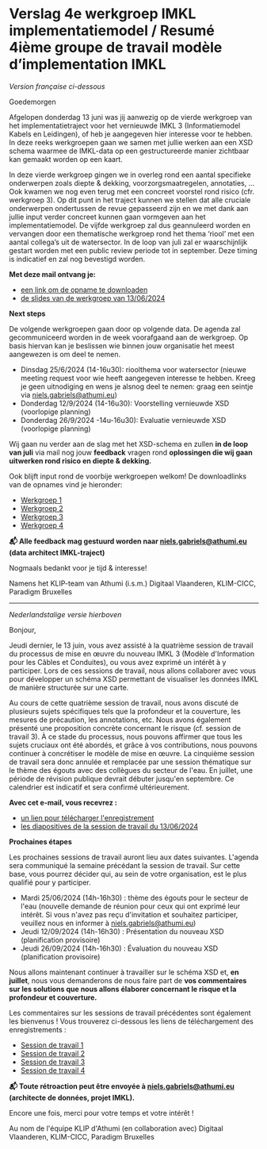 # Verslag 4e werkgroep IMKL implementatiemodel /  Resumé 4ième groupe de travail modèle d’implementation IMKL

_Version française ci-dessous_

Goedemorgen

Afgelopen donderdag 13 juni was jij aanwezig op de vierde werkgroep van het implementatietraject voor het vernieuwde IMKL 3 (Informatiemodel Kabels en Leidingen), of heb je aangegeven hier interesse voor te hebben. In deze reeks werkgroepen gaan we samen met jullie werken aan een XSD schema waarmee de IMKL-data op een gestructureerde manier zichtbaar kan gemaakt worden op een kaart. 

In deze vierde werkgroep gingen we in overleg rond een aantal specifieke onderwerpen zoals diepte & dekking, voorzorgsmaatregelen, annotaties, … Ook kwamen we nog even terug met een concreet voorstel rond risico (cfr. werkgroep 3). Op dit punt in het traject kunnen we stellen dat alle cruciale onderwerpen ondertussen de revue gepasseerd zijn en we met dank aan jullie input verder concreet kunnen gaan vormgeven aan het implementatiemodel. De vijfde werkgroep zal dus geannuleerd worden en vervangen door een thematische werkgroep rond het thema ‘riool’ met een aantal collega’s uit de watersector. In de loop van juli zal er waarschijnlijk gestart worden met een public review periode tot in september. Deze timing is indicatief en zal nog bevestigd worden. 

**Met deze mail ontvang je:**

- [een link om de opname te downloaden](https://we.tl/t-3emlLuzaU1)
- [de slides van de werkgroep van 13/06/2024](https://github.com/belgif/ICEGthema-imkl/blob/16938368f7f38401733be349ad9208f3c0768ad4/presentations/IMKL%20update%203.0%20-%20Werkgroep%204%20-%2020240613.pdf)

**Next steps**

De volgende werkgroepen gaan door op volgende data. De agenda zal gecommuniceerd worden in de week voorafgaand aan de werkgroep. Op basis hiervan kan je beslissen wie binnen jouw organisatie het meest aangewezen is om deel te nemen. 
- Dinsdag 25/6/2024 (14-16u30): rioolthema voor watersector (nieuwe meeting request voor wie heeft aangegeven interesse te hebben. Kreeg je geen uitnodiging en wens je alsnog deel te nemen: graag een seintje via niels.gabriels@athumi.eu)
- Donderdag 12/9/2024 (14-16u30): Voorstelling vernieuwde XSD (voorlopige planning)
- Donderdag 26/9/2024 -14u-16u30): Evaluatie vernieuwde XSD (voorlopige planning)

Wij gaan nu verder aan de slag met het XSD-schema en zullen **in de loop van juli** via mail nog jouw **feedback** vragen rond **oplossingen die wij gaan uitwerken rond risico en diepte & dekking.**

Ook blijft input rond de voorbije werkgroepen welkom! De downloadlinks van de opnames vind je hieronder:
- [Werkgroep 1](https://we.tl/t-L61i4F93yw)
- [Werkgroep 2](https://we.tl/t-V1720Rvybh)
- [Werkgroep 3](https://we.tl/t-2eCOCu4JbX)
- [Werkgroep 4](https://we.tl/t-3emlLuzaU1?utm_campaign=TRN_TDL_05&utm_source=sendgrid&utm_medium=email&trk=TRN_TDL_05)

**📬 Alle feedback mag gestuurd worden naar niels.gabriels@athumi.eu (data architect IMKL-traject)**

Nogmaals bedankt voor je tijd & interesse!

Namens
het KLIP-team van Athumi (i.s.m.) Digitaal Vlaanderen, KLIM-CICC, Paradigm Bruxelles

___

_Nederlandstalige versie hierboven_

Bonjour,

Jeudi dernier, le 13 juin, vous avez assisté à la quatrième session de travail du processus de mise en œuvre du nouveau IMKL 3 (Modèle d'Information pour les Câbles et Conduites), ou vous avez exprimé un intérêt à y participer. Lors de ces sessions de travail, nous allons collaborer avec vous pour développer un schéma XSD permettant de visualiser les données IMKL de manière structurée sur une carte.

Au cours de cette quatrième session de travail, nous avons discuté de plusieurs sujets spécifiques tels que la profondeur et la couverture, les mesures de précaution, les annotations, etc. Nous avons également présenté une proposition concrète concernant le risque (cf. session de travail 3). À ce stade du processus, nous pouvons affirmer que tous les sujets cruciaux ont été abordés, et grâce à vos contributions, nous pouvons continuer à concrétiser le modèle de mise en œuvre. La cinquième session de travail sera donc annulée et remplacée par une session thématique sur le thème des égouts avec des collègues du secteur de l'eau. En juillet, une période de révision publique devrait débuter jusqu'en septembre. Ce calendrier est indicatif et sera confirmé ultérieurement.

**Avec cet e-mail, vous recevrez :**

- [un lien pour télécharger l'enregistrement](https://we.tl/t-3emlLuzaU1)
- [les diapositives de la session de travail du 13/06/2024](https://github.com/belgif/ICEGthema-imkl/blob/16938368f7f38401733be349ad9208f3c0768ad4/presentations/IMKL%20update%203.0%20-%20Werkgroep%204%20-%2020240613.pdf)

**Prochaines étapes**

Les prochaines sessions de travail auront lieu aux dates suivantes. L'agenda sera communiqué la semaine précédant la session de travail. Sur cette base, vous pourrez décider qui, au sein de votre organisation, est le plus qualifié pour y participer.
- Mardi 25/06/2024 (14h-16h30) : thème des égouts pour le secteur de l'eau (nouvelle demande de réunion pour ceux qui ont exprimé leur intérêt. Si vous n'avez pas reçu d'invitation et souhaitez participer, veuillez nous en informer à niels.gabriels@athumi.eu)
- Jeudi 12/09/2024 (14h-16h30) : Présentation du nouveau XSD (planification provisoire)
- Jeudi 26/09/2024 (14h-16h30) : Évaluation du nouveau XSD (planification provisoire)

Nous allons maintenant continuer à travailler sur le schéma XSD et, **en juillet**, nous vous demanderons de nous faire part de **vos commentaires sur les solutions que nous allons élaborer concernant le risque et la profondeur et couverture.**

Les commentaires sur les sessions de travail précédentes sont également les bienvenus ! Vous trouverez ci-dessous les liens de téléchargement des enregistrements :

- [Session de travail 1](https://we.tl/t-L61i4F93yw)
- [Session de travail 2](https://we.tl/t-V1720Rvybh)
- [Session de travail 3](https://we.tl/t-2eCOCu4JbX)
- [Session de travail 4](https://we.tl/t-3emlLuzaU1?utm_campaign=TRN_TDL_05&utm_source=sendgrid&utm_medium=email&trk=TRN_TDL_05)

**📬 Toute rétroaction peut être envoyée à niels.gabriels@athumi.eu (architecte de données, projet IMKL).**

Encore une fois, merci pour votre temps et votre intérêt !

Au nom de l'équipe KLIP d'Athumi (en collaboration avec) Digitaal Vlaanderen, KLIM-CICC, Paradigm Bruxelles
